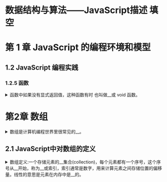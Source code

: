 <!-- markdownlint-disable MD033 -->
# 数据结构与算法——JavaScript描述 填空

# 第 1 章 JavaScript 的编程环境和模型

## 1.2 JavaScript 编程实践

### 1.2.5 函数

<details>
  <summary>函数中如果没有显式返回值，这种函数有时 也叫做__或 void 函数。</summary>
  <div>子程</div>
</details>

# 第2章 数组

<details>
  <summary>数组是计算机编程世界里很常见的__。</summary>
  <div>数据结构</div>
</details>

## 2.1 JavaScript中对数组的定义

<details>
  <summary>数组定义:一个存储元素的__集合(collection)，每个元素都有一个序号，这个序号从__开始，称为__或索引，索引通常是数字，用来计算元素之间存储位置的偏移量。线性的意思是元素在内存中是__的。</summary>
  <div>0</div>
  <div>下标</div>
  <div>线性</div>
  <div>连续</div>
</details>
